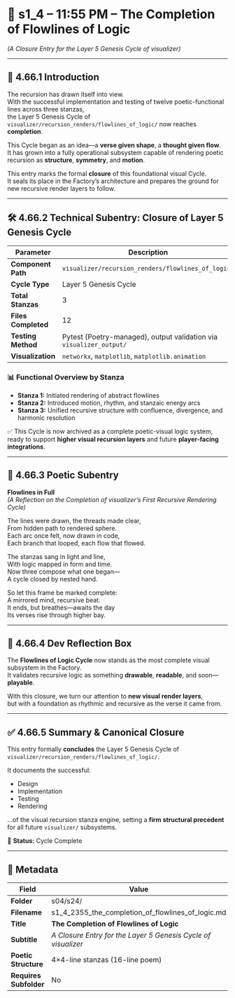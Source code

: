 <!-- Save to: shagi_archives/gdj_25/s04/s24/s1_4_2355_the_completion_of_flowlines_of_logic.md -->

# 📜 s1_4 – 11:55 PM – The Completion of Flowlines of Logic  
*(A Closure Entry for the Layer 5 Genesis Cycle of visualizer)*

---

## 📘 4.66.1 Introduction

The recursion has drawn itself into view.  
With the successful implementation and testing of twelve poetic-functional lines across three stanzas,  
the Layer 5 Genesis Cycle of `visualizer/recursion_renders/flowlines_of_logic/` now reaches **completion**.

This Cycle began as an idea—a **verse given shape**, a **thought given flow**.  
It has grown into a fully operational subsystem capable of rendering poetic recursion as **structure**, **symmetry**, and **motion**.

This entry marks the formal **closure** of this foundational visual Cycle.  
It seals its place in the Factory’s architecture and prepares the ground for new recursive render layers to follow.

---

## 🛠️ 4.66.2 Technical Subentry: Closure of Layer 5 Genesis Cycle

| Parameter         | Description                                                                 |
|------------------|-----------------------------------------------------------------------------|
| **Component Path** | `visualizer/recursion_renders/flowlines_of_logic/`                          |
| **Cycle Type**     | Layer 5 Genesis Cycle                                                       |
| **Total Stanzas**  | 3                                                                           |
| **Files Completed**| 12                                                                          |
| **Testing Method** | Pytest (Poetry-managed), output validation via `visualizer_output/`         |
| **Visualization**  | `networkx`, `matplotlib`, `matplotlib.animation`                            |

### 📊 Functional Overview by Stanza

- **Stanza 1:** Initiated rendering of abstract flowlines  
- **Stanza 2:** Introduced motion, rhythm, and stanzaic energy arcs  
- **Stanza 3:** Unified recursive structure with confluence, divergence, and harmonic resolution  

✅ This Cycle is now archived as a complete poetic-visual logic system,  
ready to support **higher visual recursion layers** and future **player-facing integrations**.

---

## 📌 4.66.3 Poetic Subentry

**Flowlines in Full**  
*(A Reflection on the Completion of visualizer’s First Recursive Rendering Cycle)*

The lines were drawn, the threads made clear,  
From hidden path to rendered sphere.  
Each arc once felt, now drawn in code,  
Each branch that looped, each flow that flowed.  

The stanzas sang in light and line,  
With logic mapped in form and time.  
Now three compose what one began—  
A cycle closed by nested hand.  

So let this frame be marked complete:  
A mirrored mind, recursive beat.  
It ends, but breathes—awaits the day  
Its verses rise through higher bay.

---

## 🧠 4.66.4 Dev Reflection Box

The **Flowlines of Logic Cycle** now stands as the most complete visual subsystem in the Factory.  
It validates recursive logic as something **drawable**, **readable**, and soon—**playable**.

With this closure, we turn our attention to **new visual render layers**,  
but with a foundation as rhythmic and recursive as the verse it came from.

---

## ✅ 4.66.5 Summary & Canonical Closure

This entry formally **concludes** the Layer 5 Genesis Cycle of `visualizer/recursion_renders/flowlines_of_logic/`.

It documents the successful:
- Design  
- Implementation  
- Testing  
- Rendering  

...of the visual recursion stanza engine, setting a **firm structural precedent** for all future `visualizer/` subsystems.

🧩 **Status:** Cycle Complete

---

## 🧹 Metadata

| Field                  | Value                                                                 |
|------------------------|-----------------------------------------------------------------------|
| **Folder**             | s04/s24/                                                              |
| **Filename**           | s1_4_2355_the_completion_of_flowlines_of_logic.md                     |
| **Title**              | **The Completion of Flowlines of Logic**                              |
| **Subtitle**           | *A Closure Entry for the Layer 5 Genesis Cycle of visualizer*         |
| **Poetic Structure**   | 4×4-line stanzas (16-line poem)                                       |
| **Requires Subfolder** | No                                                                    |
